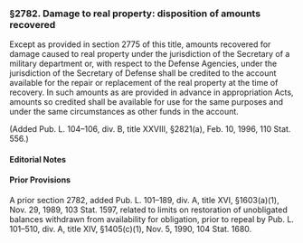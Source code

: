 ### §2782. Damage to real property: disposition of amounts recovered ###

Except as provided in section 2775 of this title, amounts recovered for damage caused to real property under the jurisdiction of the Secretary of a military department or, with respect to the Defense Agencies, under the jurisdiction of the Secretary of Defense shall be credited to the account available for the repair or replacement of the real property at the time of recovery. In such amounts as are provided in advance in appropriation Acts, amounts so credited shall be available for use for the same purposes and under the same circumstances as other funds in the account.

(Added Pub. L. 104–106, div. B, title XXVIII, §2821(a), Feb. 10, 1996, 110 Stat. 556.)

#### **Editorial Notes** ####

#### Prior Provisions ####

A prior section 2782, added Pub. L. 101–189, div. A, title XVI, §1603(a)(1), Nov. 29, 1989, 103 Stat. 1597, related to limits on restoration of unobligated balances withdrawn from availability for obligation, prior to repeal by Pub. L. 101–510, div. A, title XIV, §1405(c)(1), Nov. 5, 1990, 104 Stat. 1680.